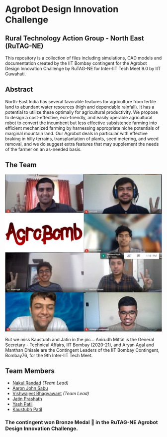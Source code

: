 # Agrobot Design Innovation Challenge
## Rural Technology Action Group - North East (RuTAG-NE)

This repository is a collection of files including simulations, CAD models and documentation created by the IIT Bombay contingent for the Agrobot Design Innovation Challenge by RuTAG-NE for Inter-IIT Tech Meet 9.0 by IIT Guwahati.  

## Abstract  

North-East India has several favorable features for agriculture from fertile land to abundant water resources (high and dependable rainfall). It has a potential to utilize these optimally for agricultural productivity. We propose to design a cost-effective, eco-friendly, and easily operable agricultural robot to convert the incumbent but less effective subsistence farming into efficient mechanized farming by harnessing appropriate niche potentials of marginal mountain land. Our Agrobot deals in particular with effective braking in hilly terrains, transplantation of plants, seed metering, and weed removal, and we do suggest extra features that may supplement the needs of the farmer on an as-needed basis.  

## The Team  

![alt text](./Agrobot.jpg)

But we miss Kaustubh and Jatin in the pic... Anirudh Mittal is the General Secretary - Technical Affairs, IIT Bombay (2020-21), and Aryan Agal and Manthan Dhisale are the Contingent Leaders of the IIT Bombay Contingent, Bombay76, for the 9th Inter-IIT Tech Meet.  

## Team Members

- [Nakul Randad](https://nakulrandad.github.io) *(Team Lead)* 
- [Aaron John Sabu](https://sites.google.com/view/aaronjs/)  
- [Vishwajeet Bhagyawant](https://vishwajeetiitb.github.io/) *(Team Lead)* 
- [Jatin Prashath](https://www.linkedin.com/in/jatin-prasath-399546183/)  
- [Yash Patil](https://www.linkedin.com/in/yash-patil-675863194/)  
- [Kaustubh Patil](https://www.linkedin.com/in/kaustubh-patil-04/)  

### The contingent won Bronze Medal 🥉 in the RuTAG-NE Agrobot Design Innovation Challenge.
